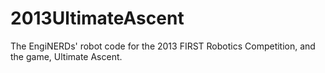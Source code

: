 2013UltimateAscent
==================

The EngiNERDs' robot code for the 2013 FIRST Robotics Competition, and the game, Ultimate Ascent.